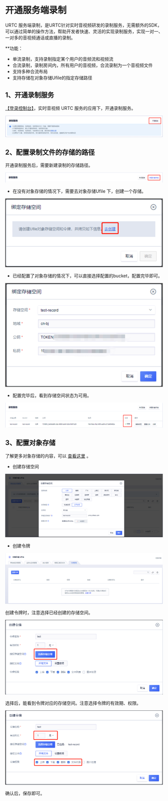 # 开通服务端录制

URTC 服务端录制，是URTC针对实时音视频研发的录制服务，无需额外的SDK，可以通过简单的操作方法，帮助开发者快速、灵活的实现录制服务，实现一对一、一对多的音视频通话或直播的录制。  


 **功能：  

  - 单流录制，支持录制指定某个用户的音频流和视频流  
  - 合流录制，录制房间内，所有用户的音视频，合流录制为一个音视频文件  
  - 支持多种合流布局  
  - 支持存储在对象存储Ufile的指定存储路径  
  
## 1、开通录制服务
  
  [【登录控制台】](https://passport.ucloud.cn/?service=https://console.ucloud.cn/#login)，实时音视频 URTC 服务的应用下，开通录制服务。  
  
  ![ ](/images/record/openRecord.png)
  
## 2、配置录制文件的存储的路径  
  
开通录制服务后，需要新建录制的存储路径。    
  
![ ](/images/record/newBucket.png)
	 
 - 在没有对象存储的情况下，需要去对象存储Ufile 下，创建一个存储。  

![ ](/images/record/creatBucket.png) 
	 
 - 已经配置了对象存储的情况下，可以直接选择配置的bucket，配置完毕即可。  

![ ](/images/record/newBucket2.png) 
	 
 - 配置完毕后，看到存储空间状态为可用。
 
![ ](/images/record/creatBucket3.png)


## 3、配置对象存储

了解更多对象存储的内容，可以  [查看这里](https://docs.ucloud.cn/storage_cdn/ufile/quick/quick_start)  。  


 - 创建存储空间

![ ](/images/record/creatBucket1.png)

 - 创建令牌

![ ](/images/record/lingpai.png)

创建令牌时，注意选择已经创建的存储空间。  

![ ](/images/record/lingpai2.png)

选择后，能看到令牌对应的存储空间。注意选择令牌的有效期、权限。

![ ](/images/record/lingpai4.png)

确认后，保存即可。


	 
  
  
